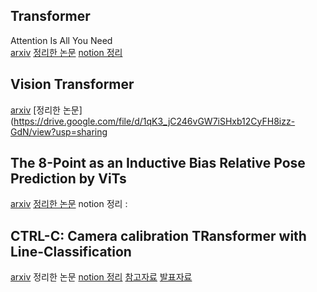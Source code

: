 ## Transformer
Attention Is All You Need   
[arxiv](https://arxiv.org/abs/1706.03762)
[정리한 논문](https://drive.google.com/file/d/1wby2EtBlX56iv_pB6XTCig_Ix2uGPlRB/view?usp=sharing)
[notion 정리](https://difficult-turtle-dd0.notion.site/Transformer-Attention-Is-All-You-Need-2843ea7f51cc440ca60e81c80a9c560e)

## Vision Transformer
[arxiv](https://arxiv.org/abs/2010.11929)
[정리한 논문](https://drive.google.com/file/d/1qK3_jC246vGW7iSHxb12CyFH8izz-GdN/view?usp=sharing    

## The 8-Point as an Inductive Bias Relative Pose Prediction by ViTs
[arxiv](https://arxiv.org/abs/2208.08988)
[정리한 논문](https://drive.google.com/file/d/1gwEyAU0cV0vPnz9R25lFo5MGS8QnaeuU/view?usp=sharing)
notion 정리 : 


## CTRL-C: Camera calibration TRansformer with Line-Classification
[arxiv](https://arxiv.org/abs/2109.02259)
정리한 논문
[notion 정리](https://difficult-turtle-dd0.notion.site/CTRL-C-Camera-calibration-TRansformer-with-Line-Classification-1ecc8f29f9f240d9b1c6be52f2e5764a)
[참고자료](https://jakdam.tistory.com/4)
[발표자료](https://docs.google.com/presentation/d/12xlVvl9AVFtZZE3At4OyDIwkktnSvcpK/edit#slide=id.p1)   
